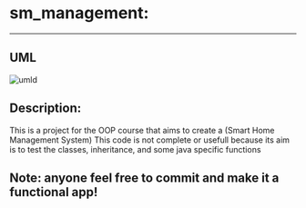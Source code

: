 # sm_management:
--- 
## UML
![umld](https://github.com/user-attachments/assets/cdcc245f-ea26-4099-bcde-31c5d75cc2d3)

## Description:
This is a project for the OOP course that aims to create a (Smart Home Management System)
This code is not complete or usefull because its aim is to test the classes, inheritance, and some java specific functions

Note: anyone feel free to commit and make it a functional app! 
---
